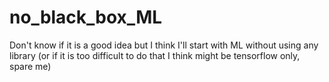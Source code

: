# no_black_box_ML
Don't know if it is a good idea but I think I'll start with ML without using any library (or if it is too difficult to do that I think might be tensorflow only, spare me)
